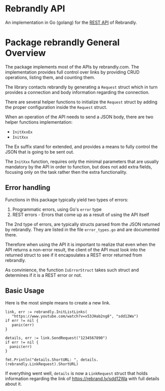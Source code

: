 Rebrandly API
=============

An implementation in Go (golang) for the [REST API](https://developers.rebrandly.com/docs/) of Rebrandly.


Package rebrandly General Overview
===================================

The package implements most of the APIs by rebrandly.com.
The implementation provides full control over links by providing CRUD operations, listing them, and counting them.

The library contacts rebrandly by generating a `Request` struct which in turn provides a connection and body information regarding the connection.

There are several helper functions to initialize the `Request` struct by
adding the proper configuration inside the `Request` struct.

When an operation of the API needs to send a JSON body, there are two helper
functions implementation:
  * `InitXxxEx`
  * `InitXxx`

The Ex suffix stand for extended, and provides a means to fully control the
JSON that is going to be sent out.

The `InitXxx` function, requires only the minimal parameters that are usually
mandatory by the API in order to function, but does not add extra fields,
focusing only on the task rather then the extra functionality.


Error handling
----------------

Functions in this package typically yield two types of errors:
   1. Programmatic errors, using Go's `error` type
   2. REST errors - Errors that come up as a result of using the API itself

The 2nd type of errors, are typically structs parsed from the JSON returned by rebrandly.
They are listed in the file `error_types.go` and are documented there.

Therefore when using the API it is important to realize that even when the API returns a non-error result, the client of the API must look into the returned struct to see if it encapsulates a REST error returned from rebrandly. 

As convinience, the function `IsErrorStruct` takes such struct and determines if it is a REST error or not.

Basic Usage
-----------

Here is the most simple means to create a new link.

    link, err := rebrandly.InitListLinks(
       "https://www.youtube.com/watch?v=x53JHab2ng8", "sdd12Wa")
    if err != nil {
       panic(err)
    }
  
    details, err := link.SendRequest("1234567890")
    if err != nil {
      panic(err)
    }

    fmt.Println("details.ShortURL: ", details.(rebrandly.LinkRequest).ShortURL)


If everything went well, `details` is now a `LinkRequest` struct that
holds information regarding the link of https://rebrand.ly/sdd12Wa
with full details about it.

